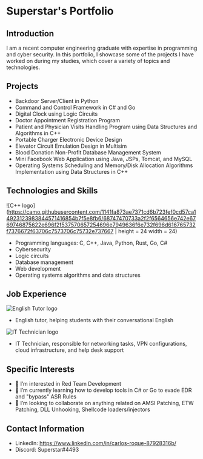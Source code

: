 # Superstar's Portfolio

## Introduction
I am a recent computer engineering graduate with expertise in programming and cyber security. In this portfolio, I showcase some of the projects I have worked on during my studies, which cover a variety of topics and technologies.

## Projects
- Backdoor Server/Client in Python
- Command and Control Framework in C# and Go
- Digital Clock using Logic Circuits
- Doctor Appointment Registration Program
- Patient and Physician Visits Handling Program using Data Structures and Algorithms in C++
- Portable Charger Electronic Device Design
- Elevator Circuit Emulation Design in Multisim
- Blood Donation Non-Profit Database Management System
- Mini Facebook Web Application using Java, JSPs, Tomcat, and MySQL
- Operating Systems Scheduling and Memory/Disk Allocation Algorithms Implementation using Data Structures in C++

## Technologies and Skills
![C++ logo](https://camo.githubusercontent.com/1141fa873ae7371cd6b723fef0cd57ca14923123983844571416854b7f5e8fb6/68747470733a2f2f6564656e742e6769746875622e696f2f537570657254696e7949636f6e732f696d616765732f7376672f63706c7573706c75732e737667 | height = 24 width = 24)


- Programming languages: C, C++, Java, Python, Rust, Go, C#
- Cybersecurity
- Logic circuits
- Database management
- Web development
- Operating systems algorithms and data structures

## Job Experience
![English Tutor logo](https://cdn.dribbble.com/users/529184/screenshots/3239744/online-tutoring-logo.jpg "English Tutor")
- English tutor, helping students with their conversational English

![IT Technician logo](https://cdn4.iconfinder.com/data/icons/technology-devices-1/512/Server-512.png "IT Technician")
- IT Technician, responsible for networking tasks, VPN configurations, cloud infrastructure, and help desk support

## Specific Interests
- 👀 I’m interested in Red Team Development 
- 🌱 I’m currently learning how to develop tools in C# or Go to evade EDR and "bypass" ASR Rules
- 💞️ I’m looking to collaborate on anything related on AMSI Patching, ETW Patching, DLL Unhooking, Shellcode loaders/injectors

## Contact Information
- LinkedIn: https://www.linkedin.com/in/carlos-roque-87928316b/
- Discord: Superstar#4493

